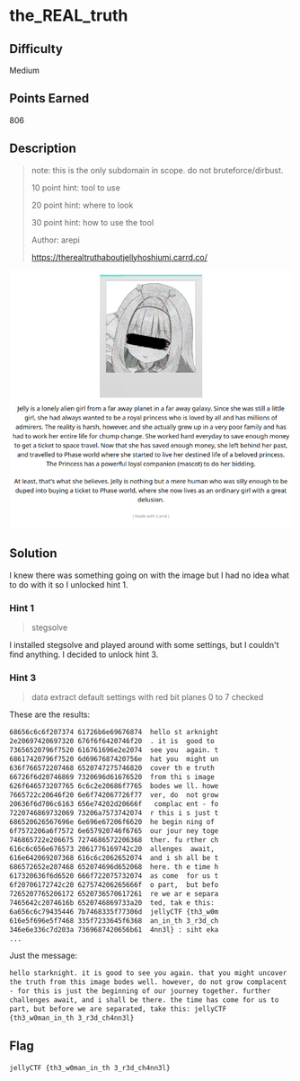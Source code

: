 # the_REAL_truth

## Difficulty

Medium

## Points Earned 

806

## Description

> note: this is the only subdomain in scope. do not bruteforce/dirbust.
> 
> 10 point hint: tool to use
> 
> 20 point hint: where to look
> 
> 30 point hint: how to use the tool
> 
> Author: arepi
> 
> https://therealtruthaboutjellyhoshiumi.carrd.co/

![the_REAL_truth website](./images/the_REAL_truth.png "the_REAL_truth website")

## Solution

I knew there was something going on with the image but I had no idea what to do with it so I unlocked hint 1.

### Hint 1

> stegsolve

I installed stegsolve and played around with some settings, but I couldn't find anything. I decided to unlock hint 3.

### Hint 3

> data extract default settings with red bit planes 0 to 7 checked

These are the results:

```
68656c6c6f207374 61726b6e69676874  hello st arknight
2e20697420697320 676f6f6420746f20  . it is  good to 
73656520796f7520 616761696e2e2074  see you  again. t
68617420796f7520 6d6967687420756e  hat you  might un
636f766572207468 6520747275746820  cover th e truth 
66726f6d20746869 7320696d61676520  from thi s image 
626f646573207765 6c6c2e20686f7765  bodes we ll. howe
7665722c20646f20 6e6f742067726f77  ver, do  not grow
20636f6d706c6163 656e74202d20666f   complac ent - fo
7220746869732069 73206a7573742074  r this i s just t
686520626567696e 6e696e67206f6620  he begin ning of 
6f7572206a6f7572 6e657920746f6765  our jour ney toge
746865722e206675 7274686572206368  ther. fu rther ch
616c6c656e676573 2061776169742c20  allenges  await, 
616e642069207368 616c6c2062652074  and i sh all be t
686572652e207468 652074696d652068  here. th e time h
617320636f6d6520 666f722075732074  as come  for us t
6f20706172742c20 627574206265666f  o part,  but befo
7265207765206172 6520736570617261  re we ar e separa
7465642c2074616b 6520746869733a20  ted, tak e this: 
6a656c6c79435446 7b7468335f77306d  jellyCTF {th3_w0m
616e5f696e5f7468 335f7233645f6368  an_in_th 3_r3d_ch
346e6e336c7d203a 7369687420656b61  4nn3l} : siht eka
...
```

Just the message:

```
hello starknight. it is good to see you again. that you might uncover the truth from this image bodes well. however, do not grow complacent - for this is just the beginning of our journey together. further challenges await, and i shall be there. the time has come for us to part, but before we are separated, take this: jellyCTF {th3_w0man_in_th 3_r3d_ch4nn3l}
```

## Flag

`jellyCTF {th3_w0man_in_th 3_r3d_ch4nn3l}`